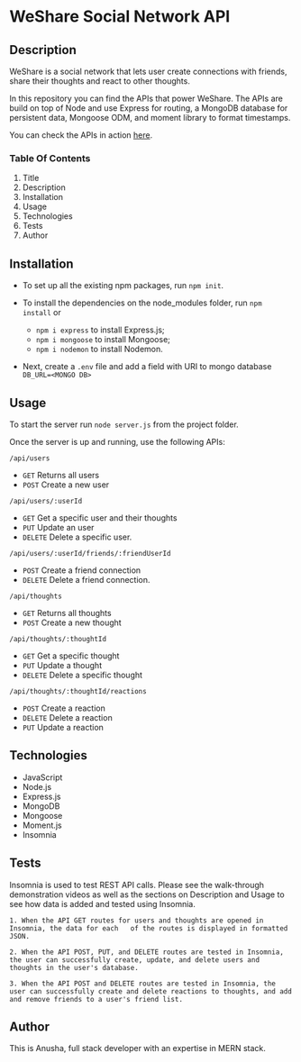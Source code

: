 # WeShare Social Network API

## Description

WeShare is a social network that lets user create connections with friends, share their thoughts and react to other thoughts.

In this repository you can find the APIs that power WeShare. The APIs are build on top of Node and use Express for routing, a MongoDB database for persistent data, Mongoose ODM, and moment library to format timestamps. 

You can check the APIs in action [here](https://drive.google.com/file/d/1_7l0U3nc5aEmoZkTNGE4dHZlYNchhuKA/view).


### Table Of Contents

1. Title
2. Description
3. Installation
4. Usage
5. Technologies
6. Tests
7. Author

## Installation

- To set up all the existing npm packages, run `npm init`.
- To install the dependencies on the node_modules folder, run `npm install` or
    - `npm i express` to install Express.js;
    - `npm i mongoose` to install Mongoose;
    - `npm i nodemon` to install Nodemon.

- Next, create a `.env` file and add a field with URI to mongo database `DB_URL=<MONGO DB>`

## Usage

To start the server run `node server.js` from the project folder.

Once the server is up and running, use the following APIs:

`/api/users`
- `GET`  Returns all users
- `POST` Create a new user

`/api/users/:userId`
- `GET` Get a specific user and their thoughts
- `PUT` Update an user
- `DELETE` Delete a specific user.

`/api/users/:userId/friends/:friendUserId`
- `POST` Create a friend connection
- `DELETE` Delete a friend connection.

`/api/thoughts`
- `GET`  Returns all thoughts
- `POST` Create a new thought

`/api/thoughts/:thoughtId`
- `GET` Get a specific thought
- `PUT` Update a thought
- `DELETE` Delete a specific thought

`/api/thoughts/:thoughtId/reactions`
- `POST` Create a reaction
- `DELETE` Delete a reaction
- `PUT` Update a reaction

## Technologies

- JavaScript
- Node.js
- Express.js
- MongoDB
- Mongoose
- Moment.js
- Insomnia

## Tests

Insomnia is used to test REST API calls. Please see the walk-through demonstration videos as well as the sections on Description and Usage to see how data is added and tested using Insomnia.

    1. When the API GET routes for users and thoughts are opened in Insomnia, the data for each   of the routes is displayed in formatted JSON.

    2. When the API POST, PUT, and DELETE routes are tested in Insomnia, the user can successfully create, update, and delete users and thoughts in the user's database.

    3. When the API POST and DELETE routes are tested in Insomnia, the user can successfully create and delete reactions to thoughts, and add and remove friends to a user's friend list.

## Author

This is Anusha, full stack developer with an expertise in MERN stack.